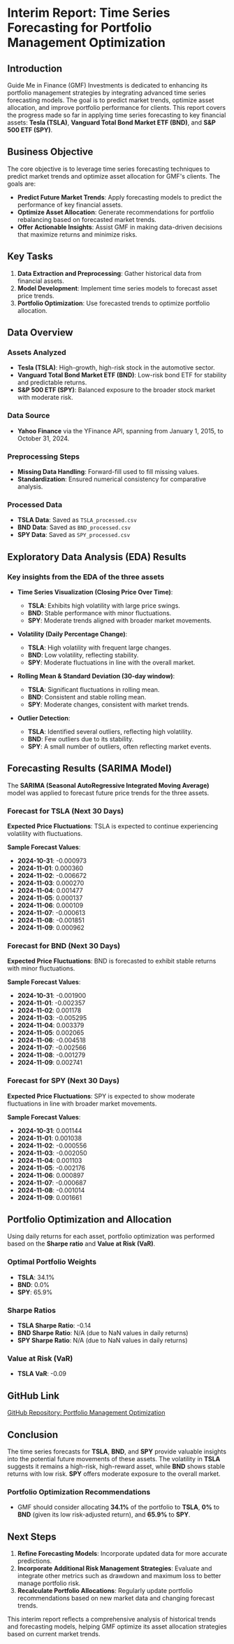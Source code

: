 # Interim Report: Time Series Forecasting for Portfolio Management Optimization

## Introduction

Guide Me in Finance (GMF) Investments is dedicated to enhancing its portfolio management strategies by integrating advanced time series forecasting models. The goal is to predict market trends, optimize asset allocation, and improve portfolio performance for clients. This report covers the progress made so far in applying time series forecasting to key financial assets: **Tesla (TSLA)**, **Vanguard Total Bond Market ETF (BND)**, and **S&P 500 ETF (SPY)**.

## Business Objective

The core objective is to leverage time series forecasting techniques to predict market trends and optimize asset allocation for GMF's clients. The goals are:

- **Predict Future Market Trends**: Apply forecasting models to predict the performance of key financial assets.
- **Optimize Asset Allocation**: Generate recommendations for portfolio rebalancing based on forecasted market trends.
- **Offer Actionable Insights**: Assist GMF in making data-driven decisions that maximize returns and minimize risks.

## Key Tasks

1. **Data Extraction and Preprocessing**: Gather historical data from financial assets.
2. **Model Development**: Implement time series models to forecast asset price trends.
3. **Portfolio Optimization**: Use forecasted trends to optimize portfolio allocation.

## Data Overview

### Assets Analyzed

- **Tesla (TSLA)**: High-growth, high-risk stock in the automotive sector.
- **Vanguard Total Bond Market ETF (BND)**: Low-risk bond ETF for stability and predictable returns.
- **S&P 500 ETF (SPY)**: Balanced exposure to the broader stock market with moderate risk.

### Data Source

- **Yahoo Finance** via the YFinance API, spanning from January 1, 2015, to October 31, 2024.

### Preprocessing Steps

- **Missing Data Handling**: Forward-fill used to fill missing values.
- **Standardization**: Ensured numerical consistency for comparative analysis.

### Processed Data

- **TSLA Data**: Saved as `TSLA_processed.csv`
- **BND Data**: Saved as `BND_processed.csv`
- **SPY Data**: Saved as `SPY_processed.csv`

## Exploratory Data Analysis (EDA) Results

### Key insights from the EDA of the three assets

- **Time Series Visualization (Closing Price Over Time)**:
  - **TSLA**: Exhibits high volatility with large price swings.
  - **BND**: Stable performance with minor fluctuations.
  - **SPY**: Moderate trends aligned with broader market movements.

- **Volatility (Daily Percentage Change)**:
  - **TSLA**: High volatility with frequent large changes.
  - **BND**: Low volatility, reflecting stability.
  - **SPY**: Moderate fluctuations in line with the overall market.

- **Rolling Mean & Standard Deviation (30-day window)**:
  - **TSLA**: Significant fluctuations in rolling mean.
  - **BND**: Consistent and stable rolling mean.
  - **SPY**: Moderate changes, consistent with market trends.

- **Outlier Detection**:
  - **TSLA**: Identified several outliers, reflecting high volatility.
  - **BND**: Few outliers due to its stability.
  - **SPY**: A small number of outliers, often reflecting market events.

## Forecasting Results (SARIMA Model)

The **SARIMA (Seasonal AutoRegressive Integrated Moving Average)** model was applied to forecast future price trends for the three assets.

### Forecast for TSLA (Next 30 Days)

**Expected Price Fluctuations**: TSLA is expected to continue experiencing volatility with fluctuations.

**Sample Forecast Values**:

- **2024-10-31**: -0.000973
- **2024-11-01**: 0.000360
- **2024-11-02**: -0.006672
- **2024-11-03**: 0.000270
- **2024-11-04**: 0.001477
- **2024-11-05**: 0.000137
- **2024-11-06**: 0.000109
- **2024-11-07**: -0.000613
- **2024-11-08**: -0.001851
- **2024-11-09**: 0.000962

### Forecast for BND (Next 30 Days)

**Expected Price Fluctuations**: BND is forecasted to exhibit stable returns with minor fluctuations.

**Sample Forecast Values**:

- **2024-10-31**: -0.001900
- **2024-11-01**: -0.002357
- **2024-11-02**: 0.001178
- **2024-11-03**: -0.005295
- **2024-11-04**: 0.003379
- **2024-11-05**: 0.002065
- **2024-11-06**: -0.004518
- **2024-11-07**: -0.002566
- **2024-11-08**: -0.001279
- **2024-11-09**: 0.002741

### Forecast for SPY (Next 30 Days)

**Expected Price Fluctuations**: SPY is expected to show moderate fluctuations in line with broader market movements.

**Sample Forecast Values**:

- **2024-10-31**: 0.001144
- **2024-11-01**: 0.001038
- **2024-11-02**: -0.000556
- **2024-11-03**: -0.002050
- **2024-11-04**: 0.001103
- **2024-11-05**: -0.002176
- **2024-11-06**: 0.000897
- **2024-11-07**: -0.000687
- **2024-11-08**: -0.001014
- **2024-11-09**: 0.001661

## Portfolio Optimization and Allocation

Using daily returns for each asset, portfolio optimization was performed based on the **Sharpe ratio** and **Value at Risk (VaR)**.

### Optimal Portfolio Weights

- **TSLA**: 34.1%
- **BND**: 0.0%
- **SPY**: 65.9%

### Sharpe Ratios

- **TSLA Sharpe Ratio**: -0.14
- **BND Sharpe Ratio**: N/A (due to NaN values in daily returns)
- **SPY Sharpe Ratio**: N/A (due to NaN values in daily returns)

### Value at Risk (VaR)

- **TSLA VaR**: -0.09

## GitHub Link

[GitHub Repository: Portfolio Management Optimization](https://github.com/HaYyu-Ra/portfolio-management-optimization)

## Conclusion

The time series forecasts for **TSLA**, **BND**, and **SPY** provide valuable insights into the potential future movements of these assets. The volatility in **TSLA** suggests it remains a high-risk, high-reward asset, while **BND** shows stable returns with low risk. **SPY** offers moderate exposure to the overall market.

### Portfolio Optimization Recommendations

- GMF should consider allocating **34.1%** of the portfolio to **TSLA**, **0%** to **BND** (given its low risk-adjusted return), and **65.9%** to **SPY**.

## Next Steps

1. **Refine Forecasting Models**: Incorporate updated data for more accurate predictions.
2. **Incorporate Additional Risk Management Strategies**: Evaluate and integrate other metrics such as drawdown and maximum loss to better manage portfolio risk.
3. **Recalculate Portfolio Allocations**: Regularly update portfolio recommendations based on new market data and changing forecast trends.

This interim report reflects a comprehensive analysis of historical trends and forecasting models, helping GMF optimize its asset allocation strategies based on current market trends.
